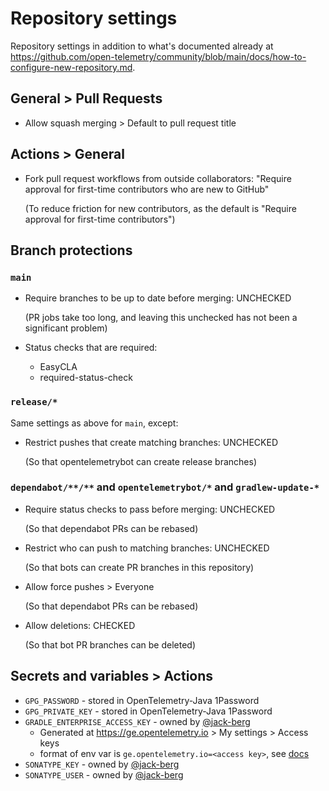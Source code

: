 # Repository settings

Repository settings in addition to what's documented already at
<https://github.com/open-telemetry/community/blob/main/docs/how-to-configure-new-repository.md>.

## General > Pull Requests

* Allow squash merging > Default to pull request title

## Actions > General

* Fork pull request workflows from outside collaborators:
  "Require approval for first-time contributors who are new to GitHub"

  (To reduce friction for new contributors,
  as the default is "Require approval for first-time contributors")

## Branch protections

### `main`

* Require branches to be up to date before merging: UNCHECKED

  (PR jobs take too long, and leaving this unchecked has not been a significant problem)

* Status checks that are required:

  * EasyCLA
  * required-status-check

### `release/*`

Same settings as above for `main`, except:

* Restrict pushes that create matching branches: UNCHECKED

  (So that opentelemetrybot can create release branches)

### `dependabot/**/**` and `opentelemetrybot/*` and `gradlew-update-*`

* Require status checks to pass before merging: UNCHECKED

  (So that dependabot PRs can be rebased)

* Restrict who can push to matching branches: UNCHECKED

  (So that bots can create PR branches in this repository)

* Allow force pushes > Everyone

  (So that dependabot PRs can be rebased)

* Allow deletions: CHECKED

  (So that bot PR branches can be deleted)

## Secrets and variables > Actions

* `GPG_PASSWORD` - stored in OpenTelemetry-Java 1Password
* `GPG_PRIVATE_KEY` - stored in OpenTelemetry-Java 1Password
* `GRADLE_ENTERPRISE_ACCESS_KEY` - owned by [@jack-berg](https://github.com/jack-berg)
  * Generated at https://ge.opentelemetry.io > My settings > Access keys
  * format of env var is `ge.opentelemetry.io=<access key>`,
    see [docs](https://docs.gradle.com/enterprise/gradle-plugin/#via_environment_variable)
* `SONATYPE_KEY` - owned by [@jack-berg](https://github.com/jack-berg)
* `SONATYPE_USER` - owned by [@jack-berg](https://github.com/jack-berg)
